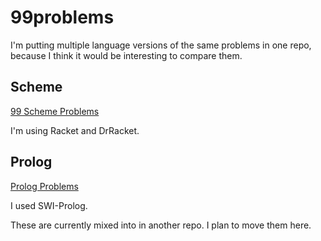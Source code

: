 # 99problems

I'm putting multiple language versions of the same problems in one repo, because I think it would be interesting to compare them.

## Scheme
[99 Scheme Problems](http://community.schemewiki.org/?ninety-nine-scheme-problems)

I'm using Racket and DrRacket.

## Prolog
[Prolog Problems](https://sites.google.com/site/prologsite/prolog-problems)

I used SWI-Prolog.

These are currently mixed into in another repo. I plan to move them here.


